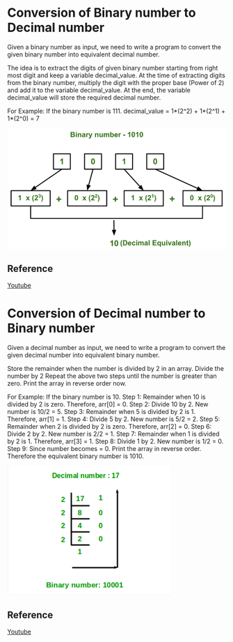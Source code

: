 # Conversion of Binary number to Decimal number
Given a binary number as input, we need to write a program to convert the given binary number into equivalent decimal number.

The idea is to extract the digits of given binary number starting from right most digit and keep a variable decimal_value. At the time of extracting digits from the binary number, multiply the digit with the proper base (Power of 2) and add it to the variable decimal_value. At the end, the variable decimal_value will store the required decimal number.

For Example:
If the binary number is 111.
decimal_value = 1*(2^2) + 1*(2^1) + 1*(2^0) = 7

![](images/binaryToDecimal.PNG)

## Reference
<a href="https://www.youtube.com/watch?v=meGcdIoTYgw">Youtube</a>

# Conversion of Decimal number to Binary number
Given a decimal number as input, we need to write a program to convert the given decimal number into equivalent binary number.


  Store the remainder when the number is divided by 2 in an array.
  Divide the number by 2
  Repeat the above two steps until the number is greater than zero.
  Print the array in reverse order now.

For Example:
If the binary number is 10.
Step 1: Remainder when 10 is divided by 2 is zero. Therefore, arr[0] = 0.
Step 2: Divide 10 by 2. New number is 10/2 = 5.
Step 3: Remainder when 5 is divided by 2 is 1. Therefore, arr[1] = 1.
Step 4: Divide 5 by 2. New number is 5/2 = 2.
Step 5: Remainder when 2 is divided by 2 is zero. Therefore, arr[2] = 0.
Step 6: Divide 2 by 2. New number is 2/2 = 1.
Step 7: Remainder when 1 is divided by 2 is 1. Therefore, arr[3] = 1.
Step 8: Divide 1 by 2. New number is 1/2 = 0.
Step 9: Since number becomes = 0. Print the array in reverse order. Therefore the equivalent binary number is 1010.

![](images/decimalToBinary.PNG)

## Reference
<a href="https://www.youtube.com/watch?v=mW8NIJ6Ns8k">Youtube</a>
